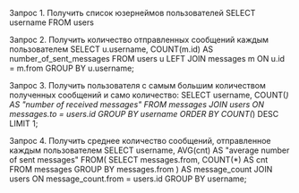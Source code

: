 Запрос 1. Получить список юзернеймов пользователей
 SELECT username FROM users

Запрос 2. Получить количество отправленных сообщений каждым пользователем
 SELECT u.username, COUNT(m.id) AS number_of_sent_messages
 FROM users u
 LEFT JOIN messages m ON u.id = m.from
 GROUP BY u.username;

Запрос 3. Получить пользователя с самым большим количеством полученных сообщений и само количество:
 SELECT username, COUNT(*) AS "number of received messages"
 FROM messages
 JOIN users ON messages.to = users.id
 GROUP BY username
 ORDER BY COUNT(*) DESC
 LIMIT 1;

Запрос 4. Получить среднее количество сообщений, отправленное каждым пользователем
 SELECT username, AVG(cnt) AS "average number of sent messages"
 FROM(
 SELECT messages.from, COUNT(*) AS cnt
 FROM messages
 GROUP BY messages.from
 ) AS message_count
 JOIN users ON message_count.from = users.id
 GROUP BY username;
